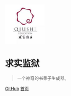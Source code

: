 
!['](./xiaohui.jpg)
# 求实监狱
> 一个神奇的书呆子生成器。


[GitHub](https://github.com/yichun822/webdemo)
[首页](./README.md)
